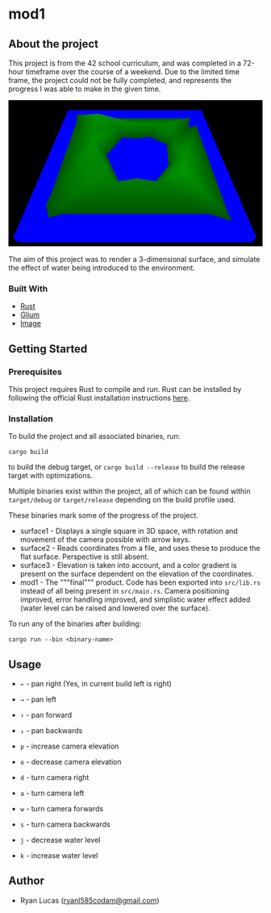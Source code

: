 # mod1

## About the project

This project is from the 42 school curriculum, and was completed in a
72-hour timeframe over the course of a weekend. Due to the limited time
frame, the project could not be fully completed, and represents the
progress I was able to make in the given time.

![mod1 screenshot](images/water_level_example.png)

The aim of this project was to render a 3-dimensional surface, and
simulate the effect of water being introduced to the environment.

### Built With

* [Rust](https://www.rust-lang.org/)
* [Glium](https://github.com/glium/glium)
* [Image](https://github.com/image-rs/image)

## Getting Started

### Prerequisites

This project requires Rust to compile and run. Rust can be installed by
following the official Rust installation instructions
[here](https://www.rust-lang.org/tools/install).

### Installation

To build the project and all associated binaries, run:
```
cargo build
```
to build the debug target, or `cargo build --release` to build the
release target with optimizations.

Multiple binaries exist within the project, all of which can be found
within `target/debug` or `target/release` depending on the build profile
used.

These binaries mark some of the progress of the project.

* surface1 - Displays a single square in 3D space, with rotation and
  movement of the camera possible with arrow keys.
* surface2 - Reads coordinates from a file, and uses these to produce
  the flat surface. Perspective is still absent.
* surface3 - Elevation is taken into account, and a color gradient is
  present on the surface dependent on the elevation of the coordinates.
* mod1 - The """final""" product. Code has been exported into
  `src/lib.rs` instead of all being present in `src/main.rs`.
  Camera positioning improved, error handling improved, and simplistic
  water effect added (water level can be raised and lowered over the
  surface).

To run any of the binaries after building:
```
cargo run --bin <binary-name>
```

## Usage

* `←` - pan right (Yes, in current build left is right)
* `→` - pan left
* `↑` - pan forward
* `↓` - pan backwards
* `p` - increase camera elevation
* `o` - decrease camera elevation
* `d` - turn camera right
* `a` - turn camera left
* `w` - turn camera forwards
* `s` - turn camera backwards

* `j` - decrease water level
* `k` - increase water level


## Author

- Ryan Lucas (ryanl585codam@gmail.com)
